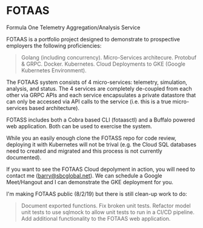 # FOTAAS
Formula One Telemetry Aggregation/Analysis Service

FOTAAS is a portfolio project designed to demonstrate to prospective employers the following proficiencies:

> Golang (including concurrency).
> Micro-Services architecure.
> Protobuf & GRPC.
> Docker.
> Kubernetes.
> Cloud Deployments to GKE (Google Kubernetes Environment).

The FOTAAS system consists of 4 micro-services: telemetry, simulation, analysis, and status. The 4 services
are completely de-coupled from each other via GRPC APIs and each service encapsulates a private datastore
that can only be accessed via API calls to the service (i.e. this is a true micro-services based architecture).

FOTASS includes both a Cobra based CLI (fotaasctl) and a Buffalo powered web application. Both can be used
to exercise the system.

While you an easily enough clone the FOTASS repo for code review, deploying it with Kubernetes will not be
trival (e.g. the Cloud SQL databases need to created and migrated and this process is not currently documented).

If you want to see the FOTAAS Cloud depolyment in action, you will need to contact me (barry@sbcglobal.net). We
can schedule a Google Meet/Hangout and I can demonstrate the GKE deployment for you.

I'm making FOTAAS public (8/2/19) but there is still clean-up work to do:

> Document exported functions.
> Fix broken unit tests.
> Refactor model unit tests to use sqlmock to allow unit tests to run in a CI/CD pipeline.
> Add additional functionality to the FOTAAS web application.




